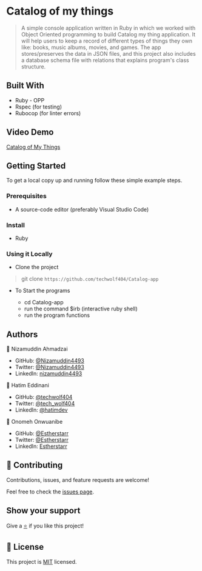 # Catalog of my things

> A simple console application written in Ruby in which we worked with Object Oriented programming to build Catalog my thing application. It will help users to keep a record of different types of things they own like: books, music albums, movies, and games. The app stores/preserves the data in JSON files, and this project also includes a database schema file with relations that explains program's class structure.

## Built With

- Ruby - OPP
- Rspec (for testing)
- Rubocop (for linter errors)

## Video Demo

[Catalog of My Things](www.google.com)

## Getting Started

To get a local copy up and running follow these simple example steps.

### Prerequisites

- A source-code editor (preferably Visual Studio Code)

### Install

- Ruby

### Using it Locally

- Clone the project

> git clone `https://github.com/techwolf404/Catalog-app`


- To Start the programs

  - cd Catalog-app
  - run the command $irb (interactive ruby shell)
  - run the program functions


## Authors

👤 Nizamuddin Ahmadzai

- GitHub: [@Nizamuddin4493](https://github.com/Nizamuddin4493)
- Twitter: [@Nizamuddin4493](https://twitter.com/Nizamuddin4493)
- LinkedIn: [nizamuddin4493](https://linkedin.com/in/nzm4493)

👤 Hatim Eddinani

- GitHub: [@techwolf404](https://github.com/techwolf404)
- Twitter: [@tech_wolf404](https://twitter.com/tech_wolf404)
- LinkedIn: [@hatimdev](https://www.linkedin.com/in/hatimdev/)

👤 Onomeh Onwuanibe

- GitHub: [@Estherstarr](https://github.com/Estherstarr/)
- Twitter: [@Estherstarr](https://twitter.com/AnibeEsther)
- LinkedIn: [Estherstarr](https://linkedin.com/in/onwuanibeonome)


## 🤝 Contributing

Contributions, issues, and feature requests are welcome!

Feel free to check the [issues page](https://github.com/Nizamuddin4493/Catalog-app/issues).

## Show your support

Give a [⭐️](https://github.com/Nizamuddin4493/Catalog-app/stargazers) if you like this project!

## 📝 License

This project is [MIT](LICENSE) licensed.
